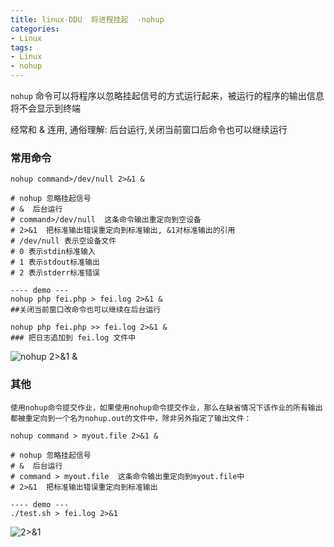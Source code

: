 ```yaml
---
title: linux-DDU  将进程挂起  -nohup
categories: 
- Linux
tags:
- Linux
- nohup
---
```

`nohup` 命令可以将程序以忽略挂起信号的方式运行起来，被运行的程序的输出信息将不会显示到终端

经常和 & 连用, 通俗理解:  后台运行,关闭当前窗口后命令也可以继续运行

### 常用命令

```
nohup command>/dev/null 2>&1 &

# nohup 忽略挂起信号
# &  后台运行
# command>/dev/null  这条命令输出重定向到空设备
# 2>&1  把标准输出错误重定向到标准输出, &1对标准输出的引用
# /dev/null 表示空设备文件
# 0 表示stdin标准输入
# 1 表示stdout标准输出
# 2 表示stderr标准错误

---- demo ---
nohup php fei.php > fei.log 2>&1 &
##关闭当前窗口改命令也可以继续在后台运行

nohup php fei.php >> fei.log 2>&1 &  
### 把日志追加到 fei.log 文件中
```

![nohup 2>&1 &](/img/ubuntu/linux_command/linux_nohup/nohup.png "nohup 2>&1 &")

### 其他

```
使用nohup命令提交作业，如果使用nohup命令提交作业，那么在缺省情况下该作业的所有输出都被重定向到一个名为nohup.out的文件中，除非另外指定了输出文件：

nohup command > myout.file 2>&1 &

# nohup 忽略挂起信号
# &  后台运行
# command > myout.file  这条命令输出重定向到myout.file中
# 2>&1  把标准输出错误重定向到标准输出

---- demo ---
./test.sh > fei.log 2>&1
```

![2>&1](/img/ubuntu/linux_command/linux_nohup/2_1.png "2>&1")































